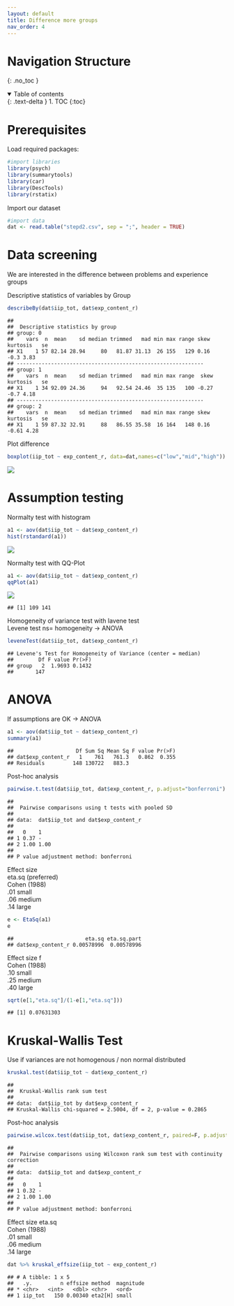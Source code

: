 ```yaml
---
layout: default
title: Difference more groups
nav_order: 4
---
```


# Navigation Structure
{: .no_toc }

<details open markdown="block">
  <summary>
    Table of contents
  </summary>
  {: .text-delta }
1. TOC
{:toc}
</details>

# Prerequisites

Load required packages:

``` r
#import libraries
library(psych)
library(summarytools)
library(car)
library(DescTools)
library(rstatix)
```

Import our dataset

``` r
#import data
dat <- read.table("stepd2.csv", sep = ";", header = TRUE)
```

# Data screening

We are interested in the difference between problems and experience
groups

Descriptive statistics of variables by Group

``` r
describeBy(dat$iip_tot, dat$exp_content_r)
```

    ## 
    ##  Descriptive statistics by group 
    ## group: 0
    ##    vars  n  mean    sd median trimmed   mad min max range skew kurtosis   se
    ## X1    1 57 82.14 28.94     80   81.87 31.13  26 155   129 0.16     -0.3 3.83
    ## ------------------------------------------------------------ 
    ## group: 1
    ##    vars  n  mean    sd median trimmed   mad min max range  skew kurtosis   se
    ## X1    1 34 92.09 24.36     94   92.54 24.46  35 135   100 -0.27     -0.7 4.18
    ## ------------------------------------------------------------ 
    ## group: 2
    ##    vars  n  mean    sd median trimmed   mad min max range skew kurtosis   se
    ## X1    1 59 87.32 32.91     88   86.55 35.58  16 164   148 0.16    -0.61 4.28

Plot difference

``` r
boxplot(iip_tot ~ exp_content_r, data=dat,names=c("low","mid","high"))
```

![](/assets/images/Differencemoregroups/figure-markdown_github/unnamed-chunk-3-1.png)

# Assumption testing

Normalty test with histogram

``` r
a1 <- aov(dat$iip_tot ~ dat$exp_content_r)
hist(rstandard(a1))
```

![](/assets/images/Differencemoregroups/figure-markdown_github/unnamed-chunk-4-1.png)

Normalty test with QQ-Plot

``` r
a1 <- aov(dat$iip_tot ~ dat$exp_content_r)
qqPlot(a1)
```

![](/assets/images/Differencemoregroups/figure-markdown_github/unnamed-chunk-5-1.png)

    ## [1] 109 141

Homogeneity of variance test with lavene test  
Levene test ns= homogeneity -\> ANOVA

``` r
leveneTest(dat$iip_tot, dat$exp_content_r)
```

    ## Levene's Test for Homogeneity of Variance (center = median)
    ##        Df F value Pr(>F)
    ## group   2  1.9693 0.1432
    ##       147

# ANOVA

If assumptions are OK -\> ANOVA

``` r
a1 <- aov(dat$iip_tot ~ dat$exp_content_r)
summary(a1)
```

    ##                    Df Sum Sq Mean Sq F value Pr(>F)
    ## dat$exp_content_r   1    761   761.3   0.862  0.355
    ## Residuals         148 130722   883.3

Post-hoc analysis

``` r
pairwise.t.test(dat$iip_tot, dat$exp_content_r, p.adjust="bonferroni")
```

    ## 
    ##  Pairwise comparisons using t tests with pooled SD 
    ## 
    ## data:  dat$iip_tot and dat$exp_content_r 
    ## 
    ##   0    1   
    ## 1 0.37 -   
    ## 2 1.00 1.00
    ## 
    ## P value adjustment method: bonferroni

Effect size  
eta.sq (preferred)  
Cohen (1988)  
.01 small  
.06 medium  
.14 large

``` r
e <- EtaSq(a1)
e
```

    ##                       eta.sq eta.sq.part
    ## dat$exp_content_r 0.00578996  0.00578996

Effect size f  
Cohen (1988)  
.10 small  
.25 medium  
.40 large

``` r
sqrt(e[1,"eta.sq"]/(1-e[1,"eta.sq"]))
```

    ## [1] 0.07631303

# Kruskal-Wallis Test

Use if variances are not homogenous / non normal distributed

``` r
kruskal.test(dat$iip_tot ~ dat$exp_content_r)
```

    ## 
    ##  Kruskal-Wallis rank sum test
    ## 
    ## data:  dat$iip_tot by dat$exp_content_r
    ## Kruskal-Wallis chi-squared = 2.5004, df = 2, p-value = 0.2865

Post-hoc analysis

``` r
pairwise.wilcox.test(dat$iip_tot, dat$exp_content_r, paired=F, p.adjust="bonferroni")
```

    ## 
    ##  Pairwise comparisons using Wilcoxon rank sum test with continuity correction 
    ## 
    ## data:  dat$iip_tot and dat$exp_content_r 
    ## 
    ##   0    1   
    ## 1 0.32 -   
    ## 2 1.00 1.00
    ## 
    ## P value adjustment method: bonferroni

Effect size eta.sq  
Cohen (1988)  
.01 small  
.06 medium  
.14 large

``` r
dat %>% kruskal_effsize(iip_tot ~ exp_content_r)
```

    ## # A tibble: 1 x 5
    ##   .y.         n effsize method  magnitude
    ## * <chr>   <int>   <dbl> <chr>   <ord>    
    ## 1 iip_tot   150 0.00340 eta2[H] small
